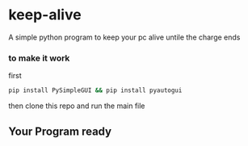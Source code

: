 # keep-alive
A simple python program to keep your pc alive untile the charge ends

### to make it work 

first 
```bash
pip install PySimpleGUI && pip install pyautogui
```

then clone this repo and run the main file

## Your Program ready
